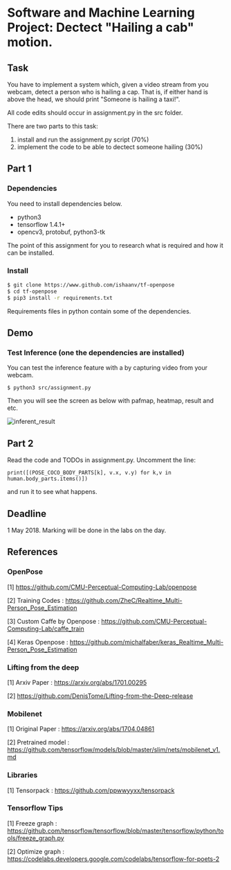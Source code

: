 # Software and Machine Learning Project: Dectect "Hailing a cab" motion.
<!-- 
'Openpose' for human pose estimation have been implemented using Tensorflow. It also provides several variants that have made some changes to the network structure for **real-time processing on the CPU or low-power embedded devices.** -->

## Task
You have to implement a system which, given a video stream from you webcam, detect a person who is hailing a cap. That is, if either hand is above the head, we should print "Someone is hailing a taxi!". 

All code edits should occur in assignment.py in the src folder.

There are two parts to this task:
1. install and run the assignment.py script (70%)
2. implement the code to be able to dectect someone hailing (30%)


## Part 1
### Dependencies

You need to install dependencies below.

- python3
- tensorflow 1.4.1+
- opencv3, protobuf, python3-tk

The point of this assignment for you to research what is required and how it can be installed.
### Install

```bash
$ git clone https://www.github.com/ishaanv/tf-openpose
$ cd tf-openpose
$ pip3 install -r requirements.txt
```

Requirements files in python contain some of the dependencies.

## Demo

### Test Inference (one the dependencies are installed)

You can test the inference feature with a by capturing video from your webcam.

```
$ python3 src/assignment.py
```

<!-- Or if that doesn't whatever reason, test the inference feature with a single image.

```
$ python3 src/assignment.py --image=...
``` -->

Then you will see the screen as below with pafmap, heatmap, result and etc.

![inferent_result](./etcs/inference_result2.png)

## Part 2

Read the code and TODOs in assignment.py. Uncomment the line:
```
print([(POSE_COCO_BODY_PARTS[k], v.x, v.y) for k,v in human.body_parts.items()])
```
and run it to see what happens.

## Deadline

1 May 2018. Marking will be done in the labs on the day.

## References

### OpenPose

[1] https://github.com/CMU-Perceptual-Computing-Lab/openpose

[2] Training Codes : https://github.com/ZheC/Realtime_Multi-Person_Pose_Estimation

[3] Custom Caffe by Openpose : https://github.com/CMU-Perceptual-Computing-Lab/caffe_train

[4] Keras Openpose : https://github.com/michalfaber/keras_Realtime_Multi-Person_Pose_Estimation

### Lifting from the deep

[1] Arxiv Paper : https://arxiv.org/abs/1701.00295

[2] https://github.com/DenisTome/Lifting-from-the-Deep-release

### Mobilenet

[1] Original Paper : https://arxiv.org/abs/1704.04861

[2] Pretrained model : https://github.com/tensorflow/models/blob/master/slim/nets/mobilenet_v1.md

### Libraries

[1] Tensorpack : https://github.com/ppwwyyxx/tensorpack

### Tensorflow Tips

[1] Freeze graph : https://github.com/tensorflow/tensorflow/blob/master/tensorflow/python/tools/freeze_graph.py

[2] Optimize graph : https://codelabs.developers.google.com/codelabs/tensorflow-for-poets-2
